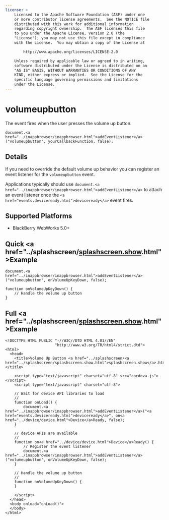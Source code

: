 ```yaml
---
license: >
    Licensed to the Apache Software Foundation (ASF) under one
    or more contributor license agreements.  See the NOTICE file
    distributed with this work for additional information
    regarding copyright ownership.  The ASF licenses this file
    to you under the Apache License, Version 2.0 (the
    "License"); you may not use this file except in compliance
    with the License.  You may obtain a copy of the License at

        http://www.apache.org/licenses/LICENSE-2.0

    Unless required by applicable law or agreed to in writing,
    software distributed under the License is distributed on an
    "AS IS" BASIS, WITHOUT WARRANTIES OR CONDITIONS OF ANY
    KIND, either express or implied.  See the License for the
    specific language governing permissions and limitations
    under the License.
---
```


# volumeupbutton

The event fires when the user presses the volume up button.

    document.<a href="../inappbrowser/inappbrowser.html">addEventListener</a>("volumeupbutton", yourCallbackFunction, false);

## Details

If you need to override the default volume up behavior you can
register an event listener for the `volumeupbutton` event.

Applications typically should use `document.<a href="../inappbrowser/inappbrowser.html">addEventListener</a>` to
attach an event listener once the `<a href="events.deviceready.html">deviceready</a>` event fires.

## Supported Platforms

- BlackBerry WebWorks 5.0+

## Quick <a href="../splashscreen/<a href="../splashscreen/splashscreen.show.html">splashscreen.show</a>.html">Example</a>

    document.<a href="../inappbrowser/inappbrowser.html">addEventListener</a>("volumeupbutton", onVolumeUpKeyDown, false);

    function onVolumeUpKeyDown() {
        // Handle the volume up button
    }

## Full <a href="../splashscreen/<a href="../splashscreen/splashscreen.show.html">splashscreen.show</a>.html">Example</a>

    <!DOCTYPE HTML PUBLIC "-//W3C//DTD HTML 4.01//EN"
                          "http://www.w3.org/TR/html4/strict.dtd">
    <html>
      <head>
        <title>Volume Up Button <a href="../splashscreen/<a href="../splashscreen/splashscreen.show.html">splashscreen.show</a>.html">Example</a></title>

        <script type="text/javascript" charset="utf-8" src="cordova.js"></script>
        <script type="text/javascript" charset="utf-8">

        // Wait for device API libraries to load
        //
        function onLoad() {
            document.<a href="../inappbrowser/inappbrowser.html">addEventListener</a>("<a href="events.deviceready.html">deviceready</a>", on<a href="../device/device.html">Device</a>Ready, false);
        }

        // device APIs are available
        //
        function on<a href="../device/device.html">Device</a>Ready() {
            // Register the event listener
            document.<a href="../inappbrowser/inappbrowser.html">addEventListener</a>("volumeupbutton", onVolumeUpKeyDown, false);
        }

        // Handle the volume up button
        //
        function onVolumeUpKeyDown() {
        }

        </script>
      </head>
      <body onload="onLoad()">
      </body>
    </html>
